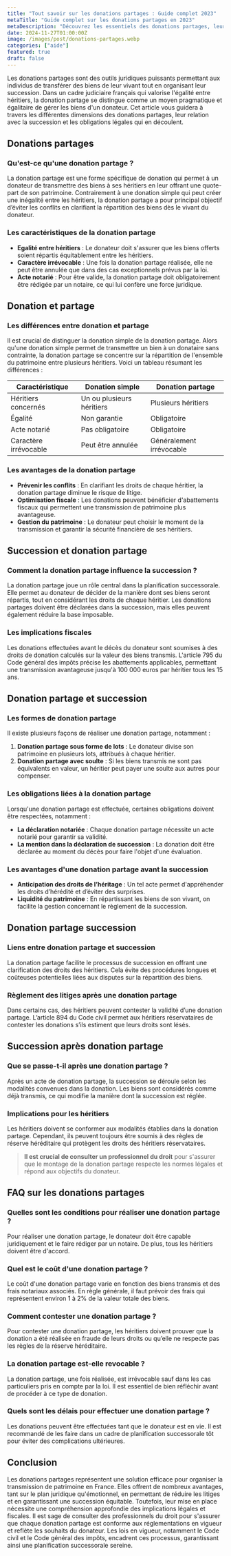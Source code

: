 ```yaml
---
title: "Tout savoir sur les donations partages : Guide complet 2023"
metaTitle: "Guide complet sur les donations partages en 2023"
metaDescription: "Découvrez les essentiels des donations partages, leur impact sur la succession et les aspects juridiques essentiels."
date: 2024-11-27T01:00:00Z
image: /images/post/donations-partages.webp
categories: ["aide"]
featured: true
draft: false
---
```


Les donations partages sont des outils juridiques puissants permettant aux individus de transférer des biens de leur vivant tout en organisant leur succession. Dans un cadre judiciaire français qui valorise l'égalité entre héritiers, la donation partage se distingue comme un moyen pragmatique et égalitaire de gérer les biens d'un donateur. Cet article vous guidera à travers les différentes dimensions des donations partages, leur relation avec la succession et les obligations légales qui en découlent.

## Donations partages

### Qu'est-ce qu'une donation partage ?

La donation partage est une forme spécifique de donation qui permet à un donateur de transmettre des biens à ses héritiers en leur offrant une quote-part de son patrimoine. Contrairement à une donation simple qui peut créer une inégalité entre les héritiers, la donation partage a pour principal objectif d’éviter les conflits en clarifiant la répartition des biens dès le vivant du donateur.

### Les caractéristiques de la donation partage

- **Egalité entre héritiers** : Le donateur doit s'assurer que les biens offerts soient répartis équitablement entre les héritiers.
- **Caractère irrévocable** : Une fois la donation partage réalisée, elle ne peut être annulée que dans des cas exceptionnels prévus par la loi.
- **Acte notarié** : Pour être valide, la donation partage doit obligatoirement être rédigée par un notaire, ce qui lui confère une force juridique.

## Donation et partage

### Les différences entre donation et partage

Il est crucial de distinguer la donation simple de la donation partage. Alors qu'une donation simple permet de transmettre un bien à un donataire sans contrainte, la donation partage se concentre sur la répartition de l'ensemble du patrimoine entre plusieurs héritiers. Voici un tableau résumant les différences :

| Caractéristique         | Donation simple                       | Donation partage                       |
|------------------------|--------------------------------------|---------------------------------------|
| Héritiers concernés     | Un ou plusieurs héritiers            | Plusieurs héritiers                   |
| Égalité                 | Non garantie                         | Obligatoire                           |
| Acte notarié           | Pas obligatoire                      | Obligatoire                           |
| Caractère irrévocable   | Peut être annulée                    | Généralement irrévocable              |

### Les avantages de la donation partage

- **Prévenir les conflits** : En clarifiant les droits de chaque héritier, la donation partage diminue le risque de litige.
- **Optimisation fiscale** : Les donations peuvent bénéficier d'abattements fiscaux qui permettent une transmission de patrimoine plus avantageuse.
- **Gestion du patrimoine** : Le donateur peut choisir le moment de la transmission et garantir la sécurité financière de ses héritiers.

## Succession et donation partage

### Comment la donation partage influence la succession ?

La donation partage joue un rôle central dans la planification successorale. Elle permet au donateur de décider de la manière dont ses biens seront répartis, tout en considérant les droits de chaque héritier. Les donations partages doivent être déclarées dans la succession, mais elles peuvent également réduire la base imposable.

### Les implications fiscales

Les donations effectuées avant le décès du donateur sont soumises à des droits de donation calculés sur la valeur des biens transmis. L'article 795 du Code général des impôts précise les abattements applicables, permettant une transmission avantageuse jusqu'à 100 000 euros par héritier tous les 15 ans.

## Donation partage et succession

### Les formes de donation partage

Il existe plusieurs façons de réaliser une donation partage, notamment :

1. **Donation partage sous forme de lots** : Le donateur divise son patrimoine en plusieurs lots, attribués à chaque héritier.
2. **Donation partage avec soulte** : Si les biens transmis ne sont pas équivalents en valeur, un héritier peut payer une soulte aux autres pour compenser.

### Les obligations liées à la donation partage

Lorsqu'une donation partage est effectuée, certaines obligations doivent être respectées, notamment :

- **La déclaration notariée** : Chaque donation partage nécessite un acte notarié pour garantir sa validité.
- **La mention dans la déclaration de succession** : La donation doit être déclarée au moment du décès pour faire l'objet d'une évaluation.

### Les avantages d'une donation partage avant la succession

- **Anticipation des droits de l’héritage** : Un tel acte permet d'appréhender les droits d’hérédité et d’éviter des surprises.
- **Liquidité du patrimoine** : En répartissant les biens de son vivant, on facilite la gestion concernant le règlement de la succession.

## Donation partage succession

### Liens entre donation partage et succession

La donation partage facilite le processus de succession en offrant une clarification des droits des héritiers. Cela évite des procédures longues et coûteuses potentielles liées aux disputes sur la répartition des biens.

### Règlement des litiges après une donation partage

Dans certains cas, des héritiers peuvent contester la validité d’une donation partage. L’article 894 du Code civil permet aux héritiers réservataires de contester les donations s’ils estiment que leurs droits sont lésés.

## Succession après donation partage

### Que se passe-t-il après une donation partage ?

Après un acte de donation partage, la succession se déroule selon les modalités convenues dans la donation. Les biens sont considérés comme déjà transmis, ce qui modifie la manière dont la succession est réglée. 

### Implications pour les héritiers

Les héritiers doivent se conformer aux modalités établies dans la donation partage. Cependant, ils peuvent toujours être soumis à des règles de réserve héréditaire qui protègent les droits des héritiers réservataires.

> **Il est crucial de consulter un professionnel du droit** pour s'assurer que le montage de la donation partage respecte les normes légales et répond aux objectifs du donateur.

## FAQ sur les donations partages

### Quelles sont les conditions pour réaliser une donation partage ?

Pour réaliser une donation partage, le donateur doit être capable juridiquement et le faire rédiger par un notaire. De plus, tous les héritiers doivent être d'accord.

### Quel est le coût d'une donation partage ?

Le coût d'une donation partage varie en fonction des biens transmis et des frais notariaux associés. En règle générale, il faut prévoir des frais qui représentent environ 1 à 2% de la valeur totale des biens.

### Comment contester une donation partage ?

Pour contester une donation partage, les héritiers doivent prouver que la donation a été réalisée en fraude de leurs droits ou qu’elle ne respecte pas les règles de la réserve héréditaire.

### La donation partage est-elle revocable ?

La donation partage, une fois réalisée, est irrévocable sauf dans les cas particuliers pris en compte par la loi. Il est essentiel de bien réfléchir avant de procéder à ce type de donation.

### Quels sont les délais pour effectuer une donation partage ?

Les donations peuvent être effectuées tant que le donateur est en vie. Il est recommandé de les faire dans un cadre de planification successorale tôt pour éviter des complications ultérieures.

## Conclusion

Les donations partages représentent une solution efficace pour organiser la transmission de patrimoine en France. Elles offrent de nombreux avantages, tant sur le plan juridique qu'émotionnel, en permettant de réduire les litiges et en garantissant une succession équitable. Toutefois, leur mise en place nécessite une compréhension approfondie des implications légales et fiscales. Il est sage de consulter des professionnels du droit pour s'assurer que chaque donation partage est conforme aux réglementations en vigueur et reflète les souhaits du donateur. Les lois en vigueur, notamment le Code civil et le Code général des impôts, encadrent ces processus, garantissant ainsi une planification successorale sereine.